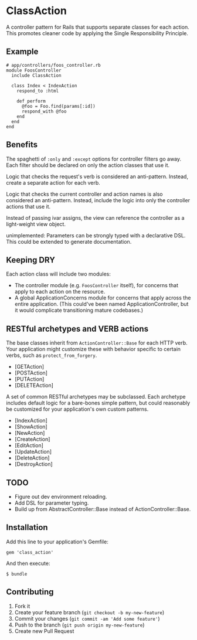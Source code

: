 # ClassAction

A controller pattern for Rails that supports separate classes for each action. This promotes cleaner code by applying the Single Responsibility Principle.

## Example

    # app/controllers/foos_controller.rb
    module FoosController
      include ClassAction

      class Index < IndexAction
        respond_to :html

        def perform
          @foo = Foo.find(params[:id])
          respond_with @foo
        end
      end
    end

## Benefits

The spaghetti of `:only` and `:except` options for controller filters go away. Each filter should be declared on only the action classes that use it.

Logic that checks the request's verb is considered an anti-pattern. Instead, create a separate action for each verb.

Logic that checks the current controller and action names is also considered an anti-pattern. Instead, include the logic into only the controller actions that use it.

Instead of passing ivar assigns, the view can reference the controller as a light-weight view object.

unimplemented: Parameters can be strongly typed with a declarative DSL. This could be extended to generate documentation.

## Keeping DRY

Each action class will include two modules:
* The controller module (e.g. `FoosController` itself), for concerns that apply to each action on the resource.
* A global ApplicationConcerns module for concerns that apply across the entire application. (This could've been named ApplicationController, but it would complicate transitioning mature codebases.)

## RESTful archetypes and VERB actions

The base classes inherit from `ActionController::Base` for each HTTP verb. Your application might customize these with behavior specific to certain verbs, such as `protect_from_forgery`.

* [GETAction]
* [POSTAction]
* [PUTAction]
* [DELETEAction]

A set of common RESTful archetypes may be subclassed. Each archetype includes default logic for a bare-bones simple pattern, but could reasonably be customized for your application's own custom patterns.

* [IndexAction]
* [ShowAction]
* [NewAction]
* [CreateAction]
* [EditAction]
* [UpdateAction]
* [DeleteAction]
* [DestroyAction]

## TODO

* Figure out dev environment reloading.
* Add DSL for parameter typing.
* Build up from AbstractController::Base instead of ActionController::Base.

## Installation

Add this line to your application's Gemfile:

    gem 'class_action'

And then execute:

    $ bundle

## Contributing

1. Fork it
2. Create your feature branch (`git checkout -b my-new-feature`)
3. Commit your changes (`git commit -am 'Add some feature'`)
4. Push to the branch (`git push origin my-new-feature`)
5. Create new Pull Request
